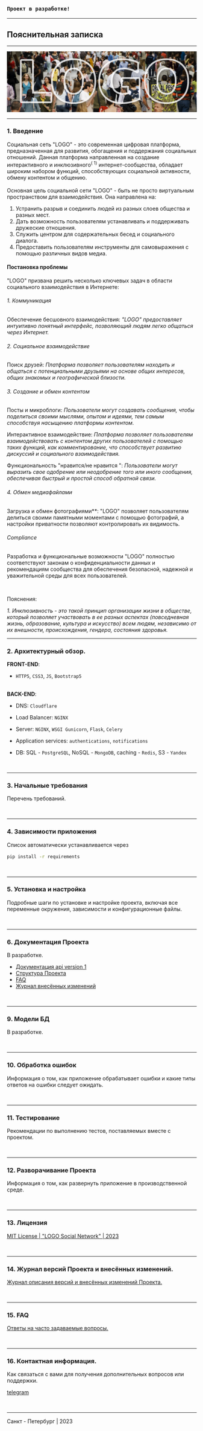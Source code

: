 ### `Проект в разработке!`

---

## Пояснительная записка

---

<img src="app/static/img/LOGO_01.png" alt="Social Network - LOGO" />

---

### 1. Введение

Социальная сеть "LOGO" - это современная цифровая платформа, предназначенная
для развития, обогащения и поддержания социальных отношений.
Данная платформа направленная на создание интерактивного и инклюзивного<sup>(
1)</sup>
интернет-сообщества, обладает широким набором функций, способствующих
социальной активности, обмену контентом и общению. <br><br>
Основная цель социальной сети "LOGO" - быть не просто виртуальным пространством
для взаимодействия. Она направлена на:

1. Устранить разрыв и соединить людей из разных слоев общества и разных мест.
2. Дать возможность пользователям устанавливать и поддерживать дружеские
   отношения.
3. Служить центром для содержательных бесед и социального диалога.
4. Предоставить пользователям инструменты для самовыражения с помощью различных
   видов медиа.

#### Постановка проблемы

"LOGO" призвана решить несколько ключевых задач в области социального
взаимодействия в Интернете:

###### 1. Коммуникация

Обеспечение бесшовного взаимодействия: <i>"LOGO" предоставляет интуитивно
понятный интерфейс, позволяющий людям легко общаться через Интернет.</i>

###### 2. Социальное взаимодействие

Поиск друзей: <i>Платформа позволяет пользователям находить и общаться с
потенциальными друзьями на основе общих интересов, общих знакомых и
географической близости.</i>

###### 3. Создание и обмен контентом

Посты и микроблоги: <i>Пользователи могут создавать сообщения, чтобы поделиться
своими мыслями, опытом и идеями, тем самым способствуя насыщению платформы
контентом.</i>

Интерактивное взаимодействие: <i>Платформа позволяет пользователям
взаимодействовать с контентом других пользователей с помощью таких функций,
как комментирование, что способствует развитию дискуссий и социального
взаимодействия.</i>

Функциональность "нравится/не нравится ": <i>Пользователи могут выразить свое
одобрение или неодобрение того или иного сообщения, обеспечивая быстрый и
простой способ обратной связи.</i>

###### 4. Обмен медиафайлами

Загрузка и обмен фотографиями**: "LOGO" позволяет пользователям делиться
своими памятными моментами с помощью фотографий, а настройки приватности
позволяют контролировать их видимость.</i>


###### Compliance

Разработка и функциональные возможности "LOGO" полностью соответствуют законам
о конфиденциальности данных и рекомендациям сообщества для обеспечения
безопасной, надежной и уважительной среды для всех пользователей.

<br>
<p>Пояснения:</p>
<i>1. Инклюзивность - это такой принцип организации жизни в обществе, который
позволяет участвовать в ее разных аспектах (повседневная жизнь, образование,
культура и искусство) всем людям, независимо от их внешности, происхождения,
гендера, состояния здоровья.</i>

---

### 2. Архитектурный обзор.

<b>FRONT-END</b>:

+ `HTTP5`, `CSS3`, `JS`, `Bootstrap5`<br><br>

<b>BACK-END</b>:

+ DNS: `Cloudflare` 
+ Load Balancer: `NGINX` 
+ Server: `NGINX`, `WSGI Gunicorn`, `Flask`, `Celery`
+ Application services: `authentications`, `notifications`

+ DB: SQL - `PostgreSQL`, NoSQL - `MongoDB`, caching - `Redis`, S3 - `Yandex`

<br>

---

### 3. Начальные требования

Перечень требований.

<br>

---

### 4. Зависимости приложения
Список автоматически устанавливается через

```bash
pip install -r requirements
```

<br>

---

### 5. Установка и настройка

Подробные шаги по установке и настройке проекта, включая все переменные
окружения, зависимости и конфигурационные файлы.

<br>

---

### 6. Документация Проекта

В разработке.

+ [Документация api version 1](_project_doc/api_v1.md)
+ [Структура Проекта](_project_doc/project_structure.md)
+ [FAQ](_project_doc/FAQ.md)
+ [Журнал внесённых изменений](_project_doc/project_structure.md)

<br>

---

### 9. Модели БД

В разработке.

<br>

---

### 10. Обработка ошибок

Информация о том, как приложение обрабатывает ошибки и какие типы ответов на
ошибки следует ожидать.

<br>

---

### 11. Тестирование

Рекомендации по выполнению тестов, поставляемых вместе с проектом.

<br>

---

### 12. Разворачивание Проекта

Информация о том, как развернуть приложение в производственной среде.

<br>

---

### 13. Лицензия

[MIT License | "LOGO Social Network" | 2023](LICENSE/LICENSE.txt)

<br>

--- 

### 14. Журнал версий Проекта и внесённых изменений.

[Журнал описания версий и внесённых изменений Проекта.](_project_doc/project_versions.md)

<br>

---

### 15. FAQ

[Ответы на часто задаваемые вопросы.](_project_doc/FAQ.md)

<br>

---

### 16. Контактная информация.

Как связаться с вами для получения дополнительных вопросов или поддержки.

[telegram](https://t.me/Konstantin_Maksimovv)

<br>

---

Санкт - Петербург | 2023